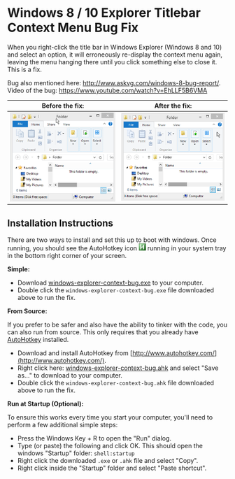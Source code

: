 # Windows 8 / 10 Explorer Titlebar Context Menu Bug Fix

When you right-click the title bar in Windows Explorer (Windows 8 and 10) and select an option, it will erroneously re-display the context menu again, leaving the menu hanging there until you click something else to close it. This is a fix. 

Bug also mentioned here: http://www.askvg.com/windows-8-bug-report/. Video of the bug: https://www.youtube.com/watch?v=EhLLF5B6VMA

| **Before the fix:**   | **After the fix:** |
|--------------------- |------------------|
| ![Before the fix](screenshots/before-fix.gif) | ![Before the fix](screenshots/after-fix.gif) |


## Installation Instructions

There are two ways to install and set this up to boot with windows. Once running, you should see the AutoHotkey icon ![AutoHotkey System Tray Icon](screenshots/autohotkey-tray.png) running in your system tray in the bottom right corner of your screen.

**Simple:**

* Download [windows-explorer-context-bug.exe](https://github.com/patricknelson/windows-explorer-context-bug/raw/master/windows-explorer-context-bug.exe) to your computer.
* Double click the `windows-explorer-context-bug.exe` file downloaded above to run the fix.

**From Source:**

If you prefer to be safer and also have the ability to tinker with the code, you can also run from source. This only requires that you already have [AutoHotkey](http://www.autohotkey.com/) installed. 

* Download and install AutoHotkey from [http://www.autohotkey.com/](http://www.autohotkey.com/).
* Right click here: [windows-explorer-context-bug.ahk](https://github.com/patricknelson/windows-explorer-context-bug/raw/master/windows-explorer-context-bug.ahk) and select "Save as..." to download to your computer.
* Double click the `windows-explorer-context-bug.ahk` file downloaded above to run the fix. 


**Run at Startup (Optional):**

To ensure this works every time you start your computer, you'll need to perform a few additional simple steps:

  * Press the Windows Key + R to open the "Run" dialog.
  * Type (or paste) the following and click OK. This should open the windows "Startup" folder: `shell:startup`
  * Right click the downloaded `.exe` or `.ahk` file and select "Copy".
  * Right click inside the "Startup" folder and select "Paste shortcut".
